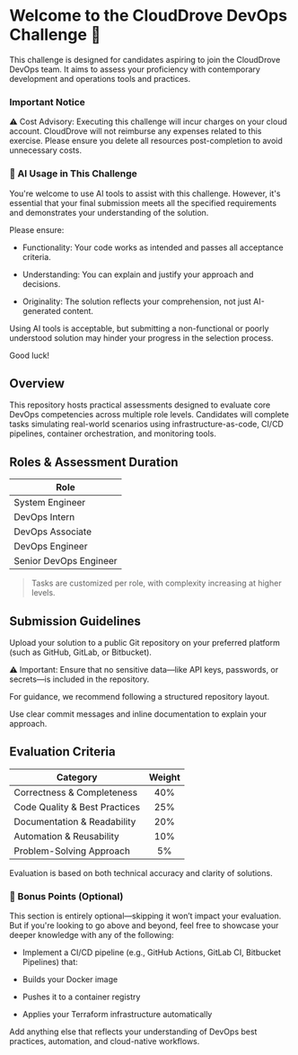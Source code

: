 # Welcome to the CloudDrove DevOps Challenge 🚀

This challenge is designed for candidates aspiring to join the CloudDrove DevOps team. It aims to assess your proficiency with contemporary development and operations tools and practices.

### Important Notice
⚠️ Cost Advisory: Executing this challenge will incur charges on your cloud account. CloudDrove will not reimburse any expenses related to this exercise. Please ensure you delete all resources post-completion to avoid unnecessary costs.

### 🤖 AI Usage in This Challenge
You're welcome to use AI tools to assist with this challenge. However, it's essential that your final submission meets all the specified requirements and demonstrates your understanding of the solution.

Please ensure:

- Functionality: Your code works as intended and passes all acceptance criteria.

- Understanding: You can explain and justify your approach and decisions.

- Originality: The solution reflects your comprehension, not just AI-generated content.

Using AI tools is acceptable, but submitting a non-functional or poorly understood solution may hinder your progress in the selection process.

Good luck!

## Overview

This repository hosts practical assessments designed to evaluate core DevOps competencies across multiple role levels. Candidates will complete tasks simulating real-world scenarios using infrastructure-as-code, CI/CD pipelines, container orchestration, and monitoring tools.

## Roles & Assessment Duration

| Role                      |
| ------------------------- |
| System Engineer           |
| DevOps Intern             |
| DevOps Associate          |
| DevOps Engineer           |
| Senior DevOps Engineer    |

> Tasks are customized per role, with complexity increasing at higher levels.

## Submission Guidelines

Upload your solution to a public Git repository on your preferred platform (such as GitHub, GitLab, or Bitbucket).

⚠️ Important: Ensure that no sensitive data—like API keys, passwords, or secrets—is included in the repository.

For guidance, we recommend following a structured repository layout.

Use clear commit messages and inline documentation to explain your approach.

## Evaluation Criteria

| Category                   | Weight |
| -------------------------- | :----: |
| Correctness & Completeness | 40%    |
| Code Quality & Best Practices | 25% |
| Documentation & Readability | 20%  |
| Automation & Reusability    | 10%   |
| Problem-Solving Approach   | 5%     |

Evaluation is based on both technical accuracy and clarity of solutions.


### 🌟 Bonus Points (Optional)
This section is entirely optional—skipping it won’t impact your evaluation. But if you're looking to go above and beyond, feel free to showcase your deeper knowledge with any of the following:

- Implement a CI/CD pipeline (e.g., GitHub Actions, GitLab CI, Bitbucket Pipelines) that:

- Builds your Docker image

- Pushes it to a container registry

- Applies your Terraform infrastructure automatically

Add anything else that reflects your understanding of DevOps best practices, automation, and cloud-native workflows.
